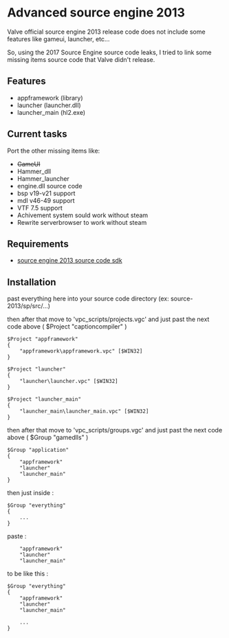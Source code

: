
# Advanced source engine 2013

Valve official source engine 2013 release code does not include some features like gameui, launcher, etc...

So, using the 2017 Source Engine source code leaks, I tried to link some missing items source code that Valve didn't release.

## Features
- appframework (library)
- launcher (launcher.dll)
- launcher_main (hl2.exe)
## Current tasks
Port the other missing items like:
- ~~GameUI~~
- Hammer_dll
- Hammer_launcher
- engine.dll source code
- bsp v19-v21 support
- mdl v46-49 support
- VTF 7.5 support
- Achivement system sould work without steam
- Rewrite serverbrowser to work without steam
## Requirements
- [source engine 2013 source code sdk](https://github.com/ValveSoftware/source-sdk-2013)
## Installation

past everything here into your source code directory (ex: source-2013/sp/src/...)

then after that move to 'vpc_scripts/projects.vgc' and just past the next code above ( $Project "captioncompiler" )

```
$Project "appframework"
{
	"appframework\appframework.vpc" [$WIN32]
}

$Project "launcher"
{
	"launcher\launcher.vpc" [$WIN32]
}

$Project "launcher_main"
{
	"launcher_main\launcher_main.vpc" [$WIN32]
}
```

then after that move to 'vpc_scripts/groups.vgc' and just past the next code above ( $Group "gamedlls" )

```
$Group "application"
{
	"appframework"
	"launcher"
	"launcher_main"
}
```

then just inside :

```
$Group "everything"
{
	...
}
```

paste :

```
	"appframework"
	"launcher"
	"launcher_main"
```
	
to be like this : 

```
$Group "everything"
{
	"appframework"
	"launcher"
	"launcher_main"
	
	...
}